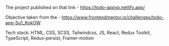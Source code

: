 The project published on that link - https://todo-appvp.netlify.app/

Objective taken from the - https://www.frontendmentor.io/challenges/todo-app-Su1_KokOW

Tech stack: HTML, CSS, SCSS, Tailwindcss, JS, React, Redux Toolkit, TypeScript, Redux-persist, Framer-motion 
